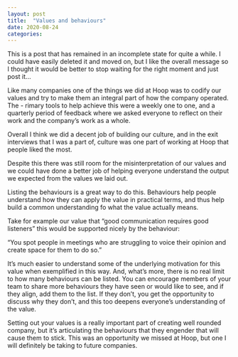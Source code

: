 ```yaml
---
layout: post
title:  "Values and behaviours"
date: 2020-08-24
categories:
---
```

This is a post that has remained in an incomplete state for quite a while. I could have easily deleted it and moved on, but I like the overall message so I thought it would be better to stop waiting for the right moment and just post it...

Like many companies one of the things we did at Hoop was to codify our values and try to make them an integral part of how the company operated. The - rimary tools to help achieve this were a weekly one to one, and a quarterly period of feedback where we asked everyone to reflect on their work and the company’s work as a whole.

Overall I think we did a decent job of building our culture, and in the exit interviews that I was a part of, culture was one part of working at Hoop that people liked the most.

Despite this there was still room for the misinterpretation of our values and we could have done a better job of helping everyone understand the output we expected from the values we laid out.

Listing the behaviours is a great way to do this. Behaviours help people understand how they can apply the value in practical terms, and thus help build a common understanding fo what the value actually means.

Take for example our value that “good communication requires good listeners” this would be supported nicely by the behaviour:

“You spot people in meetings who are struggling to voice their opinion and create space for them to do so.”

It’s much easier to understand some of the underlying motivation for this value when exemplified in this way. And, what’s more, there is no real limit to how many behaviours can be listed. You can encourage members of your team to share more behaviours they have seen or would like to see, and if they align, add them to the list. If they don’t, you get the opportunity to discuss why they don’t, and this too deepens everyone’s understanding of the value.

Setting out your values is a really important part of creating well rounded company, but it’s articulating the behaviours that they engender that will cause them to stick. This was an opportunity we missed at Hoop, but one I will definitely be taking to future companies.
